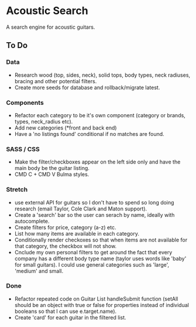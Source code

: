 # Acoustic Search

A search engine for acoustic guitars.


## To Do

### Data
- Research wood (top, sides, neck), solid tops, body types, neck radiuses, bracing and other potential filters.
- Create more seeds for database and rollback/migrate latest.

### Components
- Refactor each category to be it's own component (category or brands, types, neck_radius etc).
- Add new categories (*front and back end)
- Have a 'no listings found' conditional if no matches are found.

###  SASS / CSS
- Make the filter/checkboxes appear on the left side only and have the main body be the guitar listing.
- CMD C + CMD V Bulma styles.

### Stretch 
- use external API for guitars so I don't have to spend so long doing research (email Taylor, Cole Clark and Maton support). 
- Create a 'search' bar so the user can serach by name, ideally with autocomplete.
-  Create filters for price, category (a-z) etc.
-  List how many items are available in each category.
-  Conditionally render checkoxes so that when items are not available for that category, the checkbox will not show.
-  Cnclude my own personal filters to get around the fact that every company has a different body type name (taylor uses words like 'baby' for small guitars). I could use general categories such as 'large', 'medium' and small. 

### Done
- Refactor repeated code on Guitar List handleSubmit function (setAll should be an object with true or false for properties instead of individual booleans so that I can use e.target.name).
- Create 'card' for each guitar in the filtered list. 
